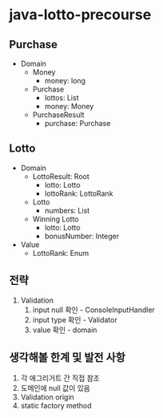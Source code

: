 # java-lotto-precourse

## Purchase

- Domain
    - Money
        - money: long
    - Purchase
        - lottos: List<Lotto>
        - money: Money
    - PurchaseResult
        - purchase: Purchase

## Lotto

- Domain
    - LottoResult: Root
        - lotto: Lotto
        - lottoRank: LottoRank
    - Lotto
        - numbers: List<Integer>
    - Winning Lotto
        - lotto: Lotto
        - bonusNumber: Integer
- Value
    - LottoRank: Enum
## 전략
1. Validation
   1. input null 확인 - ConsoleInputHandler
   2. input type 확인 - Validator
   3. value 확인 - domain

## 생각해볼 한계 및 발전 사항

1. 각 애그리거트 간 직접 참조
2. 도메인에 null 값이 있음
3. Validation origin
4. static factory method